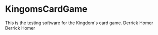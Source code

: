 # KingomsCardGame
This is the testing software for the Kingdom's card game.
Derrick Homer Derrick Homer
